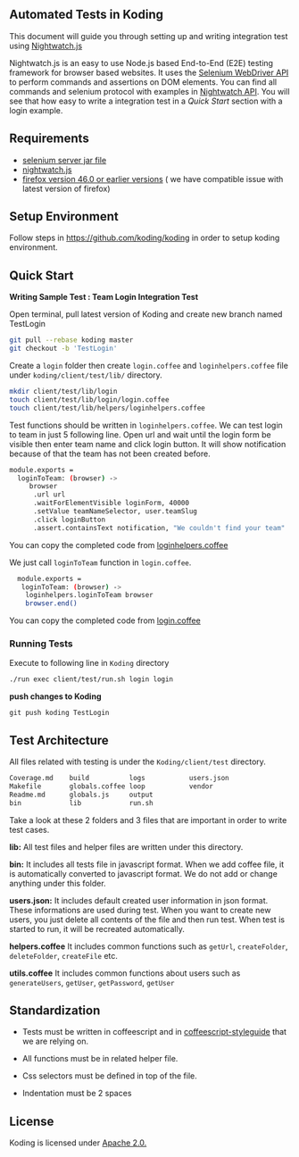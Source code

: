 ## Automated Tests in Koding
 This document will guide you through setting up and  writing integration test using [Nightwatch.js](http://nightwatchjs.org)  
 
 Nightwatch.js is an easy to use Node.js based End-to-End (E2E) testing framework for browser based websites. It uses the [Selenium WebDriver API](https://github.com/SeleniumHQ/selenium/wiki/JsonWireProtocol) to perform commands and assertions on DOM elements. You can find all commands and selenium protocol with examples in [Nightwatch API](http://nightwatchjs.org/api). You will see that how easy to write a integration test in a _Quick Start_ section with a login example.
 
## Requirements
  - [selenium server jar file](https://selenium-release.storage.googleapis.com/index.html)
  - [nightwatch.js](http://nightwatchjs.org)
  - [firefox version 46.0 or earlier versions](https://www.mozilla.org/en-US/firefox/46.0/releasenotes/) ( we have compatible issue with latest version of firefox) 

## Setup Environment
Follow steps in  https://github.com/koding/koding in order to setup koding environment.

## Quick Start
**Writing Sample Test : Team Login Integration Test**
	
  Open terminal, pull latest version of Koding and create new branch named TestLogin
  
```sh
git pull --rebase koding master 
git checkout -b 'TestLogin'
```

  Create a ```login``` folder then create ```login.coffee``` and ```loginhelpers.coffee``` file under  ```koding/client/test/lib/``` directory.
  
```sh
mkdir client/test/lib/login
touch client/test/lib/login/login.coffee
touch client/test/lib/helpers/loginhelpers.coffee
```

Test functions should be written in ```loginhelpers.coffee```. We can test login to team in just 5 following line. Open url and wait until the login form be visible then enter team name and click login button. It will show notification because of that the team has not been created before.

```sh
module.exports =
  loginToTeam: (browser) ->
     browser
      .url url
      .waitForElementVisible loginForm, 40000
      .setValue teamNameSelector, user.teamSlug
      .click loginButton
      .assert.containsText notification, "We couldn't find your team"
```
You can copy the completed code from [loginhelpers.coffee](https://gist.github.com/ezgikaysi/981f49469b3425e6d527b6e2dc9883da)

We just call ```loginToTeam``` function in ```login.coffee```.

```sh
  module.exports =
   loginToTeam: (browser) ->
    loginhelpers.loginToTeam browser
    browser.end()
```
You can copy the completed code from [login.coffee](https://gist.github.com/ezgikaysi/59d497e077d9f1523a92fc2dd9bc133c)

### Running Tests

Execute to following line in ```Koding``` directory
```sh
./run exec client/test/run.sh login login
```

**push changes to Koding**
	
```git push koding TestLogin```

## Test Architecture
 All files related with testing is under the ```Koding/client/test``` directory.
 ```bash
Coverage.md    build          logs           users.json
Makefile       globals.coffee loop           vendor
Readme.md      globals.js     output
bin            lib            run.sh
```
 Take a look at these 2 folders and 3 files that are important in order to write test cases.

**lib:** All test files and helper files are written under this directory.  

**bin:** It includes all tests file in javascript format. When we add coffee file, it is automatically converted to javascript format. We do not add or change anything under this folder. 

**users.json:** It includes default created user information in json format. These informations are used during test. When you want to create new users, you just delete all contents of the file and then run test. When test is started to run, it will be recreated automatically.

**helpers.coffee** It includes common functions such as ```getUrl```, ```createFolder```, ```deleteFolder```, ```createFile``` etc.

**utils.coffee** It includes common functions about users such as ``generateUsers``, ``getUser``, ``getPassword``, ``getUser``

## Standardization
* Tests must be written in coffeescript and in [coffeescript-styleguide](https://github.com/koding/styleguide-coffeescript) that we are relying on.

* All functions must be in related helper file. 

* Css selectors must be defined in top of the file.

* Indentation must be 2 spaces

## License

Koding is licensed under [Apache 2.0.](https://github.com/koding/koding/blob/master/LICENSE)
